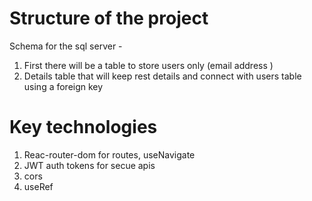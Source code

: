 # Structure of the project

Schema for the sql server -

1. First there will be a table to store users only (email address )
2. Details table that will keep rest details and connect with users table using a foreign key

# Key technologies

1. Reac-router-dom for routes, useNavigate
2. JWT auth tokens for secue apis
3. cors
4. useRef

